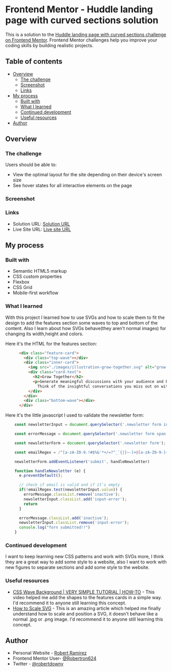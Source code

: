 # Frontend Mentor - Huddle landing page with curved sections solution

This is a solution to the [Huddle landing page with curved sections challenge on Frontend Mentor](https://www.frontendmentor.io/challenges/huddle-landing-page-with-curved-sections-5ca5ecd01e82137ec91a50f2). Frontend Mentor challenges help you improve your coding skills by building realistic projects. 

## Table of contents

- [Overview](#overview)
  - [The challenge](#the-challenge)
  - [Screenshot](#screenshot)
  - [Links](#links)
- [My process](#my-process)
  - [Built with](#built-with)
  - [What I learned](#what-i-learned)
  - [Continued development](#continued-development)
  - [Useful resources](#useful-resources)
- [Author](#author)


## Overview

### The challenge

Users should be able to:

- View the optimal layout for the site depending on their device's screen size
- See hover states for all interactive elements on the page

### Screenshot


### Links

- Solution URL: [Solution URL](https://github.com/Robertron624/huddle-landing-page-with-curved-sections)
- Live Site URL: [Live site URL](https://your-live-site-url.com)

## My process

### Built with

- Semantic HTML5 markup
- CSS custom properties
- Flexbox
- CSS Grid
- Mobile-first workflow

### What I learned

With this project I learned how to use SVGs and how to scale them to fit the design to add the features section some waves to top and bottom of the content. Also I learn about how SVGs behave(they aren't normal images) for changing its width,height and colors.

Here it's the HTML for the features section:
```html
      <div class="feature-card">
        <div class="top-wave"></div>
        <div class="inner-card">
          <img src="./images/illustration-grow-together.svg" alt="grow together illustration">
          <div class="card-text">
            <h2>Grow Together</h2>
            <p>Generate meaningful discussions with your audience and build a strong, loyal community. 
              Think of the insightful conversations you miss out on with a feedback form.</p>
          </div>
        </div>
        <div class="bottom-wave"></div>
      </div>
```

Here it's the little javascript I used to validate the newsletter form:
```js
    const newsletterInput = document.querySelector('.newsletter form input');

    const errorMessage = document.querySelector('.newsletter form span');

    const newsletterForm = document.querySelector('.newsletter form');

    const emailRegex = /^[a-zA-Z0-9.!#$%&'*+/=?^_`{|}~-]+@[a-zA-Z0-9-]+(?:\.[a-zA-Z0-9-]+)*$/;

    newsletterForm.addEventListener('submit', handleNewsletter)

    function handleNewsletter (e) {
      e.preventDefault();

      // check if email is valid and if it's empty
      if(!emailRegex.test(newsletterInput.value)) {
        errorMessage.classList.remove('inactive');
        newsletterInput.classList.add('input-error');
        return
      }

      errorMessage.classList.add('inactive');
      newsletterInput.classList.remove('input-error');
      console.log("forn submitted!!")
    }
```
### Continued development

I want to keep learning new CSS patterns and work with SVGs more, I think they are a great way to add some style to a website, also I want to work with new figures to separate sections and add some style to the website.

### Useful resources

- [CSS Wave Background | VERY SIMPLE TUTORIAL | HOW-TO](https://www.youtube.com/watch?v=HwnlC_40OzQ) - This video helped me add the shapes to the features cards in a simple way. I'd recommend it to anyone still learning this concept.
- [How to Scale SVG](https://css-tricks.com/scale-svg/) - This is an amazing article which helped me finally understand how to scale and position a SVG, it doesn't behave like a normal .jpg or .png image. I'd recommend it to anyone still learning this concept.

## Author

- Personal Website - [Robert Ramirez](https://robert-ramirez.netlify.app)
- Frontend Mentor User- [@Robertron624](https://www.frontendmentor.io/profile/Robertron624)
- Twitter - [@robertdowny](https://www.twitter.com/robertdowny)

